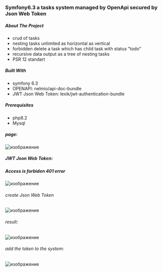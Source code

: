 ###  Symfony6.3 a tasks system managed by OpenApi secured by Json Web Token
##### About The Project 

* crud of tasks
* nesting tasks unlimited as horizontal as vertical
* forbidden delete a task which has child task with status "todo"
* recursive data output as a tree of nesting tasks
* PSR 12 standart

##### Built With
*  symfony 6.3
*  OPENAPI: nelmio/api-doc-bundle
*  JWT Json Web Token: lexik/jwt-authentication-bundle

##### Prerequisites
* php8.2
* Mysql

##### page:

![изображение](https://github.com/vadimlvov71/symfony6.3_openapi_jwt_phpunit/assets/57807117/4698ea55-304a-4c52-88af-f0b93254039b)
##### JWT Json Web Token:
##### Access is forbiden 401 error
![изображение](https://github.com/vadimlvov71/symfony6.3_openapi_jwt_phpunit/assets/57807117/7ffaed26-28ac-479f-b748-2cf093c6c90c)

###### create Json Web Token
![изображение](https://github.com/vadimlvov71/symfony6.3_openapi_jwt_phpunit/assets/57807117/dba61440-7e01-491c-9213-5726c824c48b)
###### result:
![изображение](https://github.com/vadimlvov71/symfony6.3_openapi_jwt_phpunit/assets/57807117/f859674f-de4f-4d0c-a0eb-279773dd8d73)

###### add the token to the system:
![изображение](https://github.com/vadimlvov71/symfony6.3_openapi_jwt_phpunit/assets/57807117/9a7e5e39-0b5f-46b4-9f42-5bebd16eb5ad)






